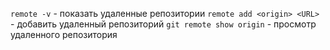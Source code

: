 `remote -v` - показать удаленные репозитории
`remote add <origin> <URL>` - добавить удаленный репозиторий
`git remote show origin` - просмотр удаленного репозитория

